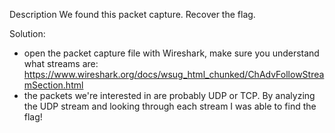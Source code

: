 Description
We found this packet capture. Recover the flag.

Solution: 
- open the packet capture file with Wireshark, make sure you understand what streams are: https://www.wireshark.org/docs/wsug_html_chunked/ChAdvFollowStreamSection.html
- the packets we're interested in are probably UDP or TCP. By analyzing the UDP stream and looking through each stream
  I was able to find the flag!
  
  
